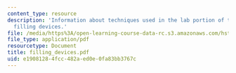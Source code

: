 ```yaml
---
content_type: resource
description: 'Information about techniques used in the lab portion of this class:
  filling devices.'
file: /media/https%3A/open-learning-course-data-rc.s3.amazonaws.com/hst-410j-projects-in-microscale-engineering-for-the-life-sciences-spring-2007/e19081284fcc482aed0e0fa83bb3767c_filling_devices.pdf
file_type: application/pdf
resourcetype: Document
title: filling_devices.pdf
uid: e1908128-4fcc-482a-ed0e-0fa83bb3767c
---
```

